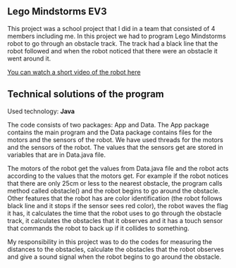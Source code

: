 ## Lego Mindstorms EV3
This project was a school project that I did in a team that consisted of 4 members including me.
In this project we had to program Lego Mindstorms robot to go through an obstacle track. The track had a black line that the robot followed and when the robot noticed that there were an obstacle it went around it.

[You can watch a short video of the robot here](https://jennilehtonen.github.io/Lego-Mindstorms-EV3/video.html)

## Technical solutions of the program
Used technology: **Java**

The code consists of two packages: App and Data. The App package contains the main program and the Data package contains files for the motors and the sensors of the robot.
We have used threads for the motors and the sensors of the robot. The values that the sensors get are stored in variables that are in Data.java file. 

The motors of the robot get the values from Data.java file and the robot acts according to the values that the motors get. For example if the robot notices that there are only 25cm or less to the nearest obstacle, the program calls method called obstacle() and the robot begins to go around the obstacle. Other features that the robot has are color identification (the robot follows black line and it stops if the sensor sees red color), the robot waves the flag it has, it calculates the time that the robot uses to go through the obstacle track, it calculates the obstacles that it observes and it has a touch sensor that commands the robot to back up if it collides to something.

My responsibility in this project was to do the codes for measuring the distances to the obstacles, calculate the obstacles that the robot observes and give a sound signal when the robot begins to go around the obstacle.
